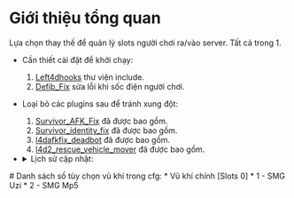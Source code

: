 # Giới thiệu tổng quan
Lựa chọn thay thế để quản lý slots người chơi ra/vào server. Tất cả trong 1.

* Cần thiết cài đặt để khởi chạy:
	1. [Left4dhooks](https://forums.alliedmods.net/showthread.php?t=321696) thư viện include.
	2. [Defib_Fix](https://forums.alliedmods.net/showthread.php?p=2647018) sửa lỗi khi sốc điện người chơi.

* Loại bỏ các plugins sau để tránh xung đột:
	1. [Survivor_AFK_Fix](https://forums.alliedmods.net/showthread.php?p=2714236) đã được bao gồm.
	2. [Survivor_identity_fix](https://forums.alliedmods.net/showpost.php?p=2718792&postcount=36) đã được bao gồm.
	3. [l4dafkfix_deadbot](https://forums.alliedmods.net/showpost.php?p=2772050&postcount=54) đã được bao gồm.
	3. [l4d2_rescue_vehicle_mover](https://forums.alliedmods.net/showpost.php?p=2771588&postcount=53) đã được bao gồm.

* <details><summary>Lịch sử cập nhật:</summary>

    * v1.0 (03-01-2024)
        * Ra mắt plugin.

</details>
# Danh sách số tùy chọn vũ khí trong cfg:
* Vũ khí chính [Slots 0]
	* 1 - SMG Uzi
	* 2 - SMG Mp5



